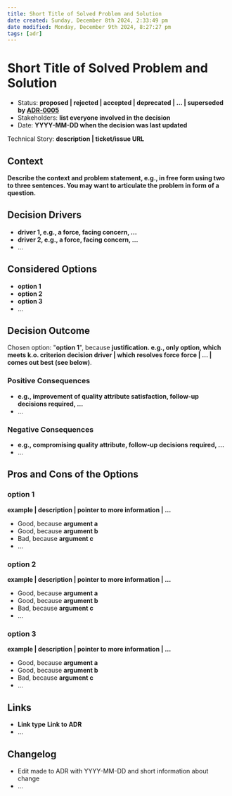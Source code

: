 ```yaml
---
title: Short Title of Solved Problem and Solution
date created: Sunday, December 8th 2024, 2:33:49 pm
date modified: Monday, December 9th 2024, 8:27:27 pm
tags: [adr]
---
```


# Short Title of Solved Problem and Solution

* Status: **proposed | rejected | accepted | deprecated | … | superseded by [ADR-0005](0005-example.md)** <!-- optional -->
* Stakeholders: **list everyone involved in the decision** <!-- optional -->
* Date: **YYYY-MM-DD when the decision was last updated** <!-- optional -->

Technical Story: **description | ticket/issue URL** <!-- optional -->

## Context

**Describe the context and problem statement, e.g., in free form using two to three sentences. You may want to articulate the problem in form of a question.**

## Decision Drivers <!-- Optional -->

* **driver 1, e.g., a force, facing concern, …**
* **driver 2, e.g., a force, facing concern, …**
* … <!-- numbers of drivers can vary -->

## Considered Options

* **option 1**
* **option 2**
* **option 3**
* … <!-- numbers of options can vary -->

## Decision Outcome

Chosen option: "**option 1**", because **justification. e.g., only option, which meets k.o. criterion decision driver | which resolves force force | … | comes out best (see below)**.

### Positive Consequences <!-- Optional -->

* **e.g., improvement of quality attribute satisfaction, follow-up decisions required, …**
* …

### Negative Consequences <!-- Optional -->

* **e.g., compromising quality attribute, follow-up decisions required, …**
* …

## Pros and Cons of the Options <!-- Optional -->

### **option 1**

**example | description | pointer to more information | …** <!-- optional -->

* Good, because **argument a**
* Good, because **argument b**
* Bad, because **argument c**
* … <!-- numbers of pros and cons can vary -->

### **option 2**

**example | description | pointer to more information | …** <!-- optional -->

* Good, because **argument a**
* Good, because **argument b**
* Bad, because **argument c**
* … <!-- numbers of pros and cons can vary -->

### **option 3**

**example | description | pointer to more information | …** <!-- optional -->

* Good, because **argument a**
* Good, because **argument b**
* Bad, because **argument c**
* … <!-- numbers of pros and cons can vary -->

## Links <!-- Optional -->

* **Link type** **Link to ADR** <!-- example: Refined by **ADR-0005**(0005-example.md) -->
* … <!-- numbers of links can vary -->

## Changelog <!-- Optional -->

* Edit made to ADR with YYYY-MM-DD and short information about change
* … <!-- numbers of links can vary -->

